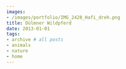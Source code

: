 ```yaml
---
images:
- /images/portfolio/IMG_2428_Hafi_dreh.png
title: Dülmner Wildpferd
date: 2013-01-01
tags:
- archive # all posts
- animals
- nature
- home
---
```

